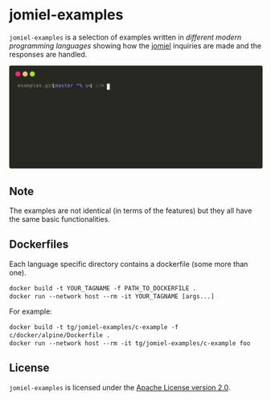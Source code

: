 # jomiel-examples

`jomiel-examples` is a selection of examples written in _different
modern programming languages_ showing how the [jomiel] inquiries are
made and the responses are handled.

![Example](./docs/examples/nodejs-framed.svg)

## Note

The examples are not identical (in terms of the features) but they all
have the same basic functionalities.

## Dockerfiles

Each language specific directory contains a dockerfile (some more than
one).

```shell
docker build -t YOUR_TAGNAME -f PATH_TO_DOCKERFILE .
docker run --network host --rm -it YOUR_TAGNAME [args...]
```

For example:

```shell
docker build -t tg/jomiel-examples/c-example -f c/docker/alpine/Dockerfile .
docker run --network host --rm -it tg/jomiel-examples/c-example foo
```

## License

`jomiel-examples` is licensed under the [Apache License version
2.0][APLv2].

[APLv2]: https://www.tldrlegal.com/l/apache2
[jomiel]: https://github.com/guendto/jomiel
